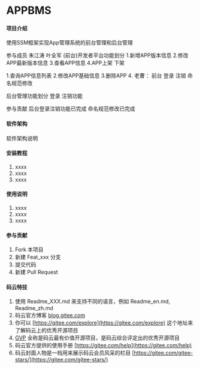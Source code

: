 # APPBMS

#### 项目介绍
使用SSM框架实现App管理系统的前台管理和后台管理

参与成员
朱江涛
叶全军
(前台)开发者平台功能划分
 1.新增APP版本信息 2.修改APP最新版本信息 3.查看APP信息 4.APP上架 下架

 1.查询APP信息列表 2.修改APP基础信息 3.删除APP 4. 老曹： 前台 登录 注销 命名规范修改



后台管理功能划分
登录 注销功能

参与贡献
后台登录注销功能已完成
命名规范修改已完成


#### 软件架构
软件架构说明


#### 安装教程

1. xxxx
2. xxxx
3. xxxx

#### 使用说明

1. xxxx
2. xxxx
3. xxxx

#### 参与贡献

1. Fork 本项目
2. 新建 Feat_xxx 分支
3. 提交代码
4. 新建 Pull Request


#### 码云特技

1. 使用 Readme\_XXX.md 来支持不同的语言，例如 Readme\_en.md, Readme\_zh.md
2. 码云官方博客 [blog.gitee.com](https://blog.gitee.com)
3. 你可以 [https://gitee.com/explore](https://gitee.com/explore) 这个地址来了解码云上的优秀开源项目
4. [GVP](https://gitee.com/gvp) 全称是码云最有价值开源项目，是码云综合评定出的优秀开源项目
5. 码云官方提供的使用手册 [https://gitee.com/help](https://gitee.com/help)
6. 码云封面人物是一档用来展示码云会员风采的栏目 [https://gitee.com/gitee-stars/](https://gitee.com/gitee-stars/)